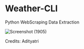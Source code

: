 # Weather-CLI
 Python WebScraping Data Extraction
 
![Screenshot (1905)](https://user-images.githubusercontent.com/65094648/186792769-fbb9db06-8227-4dcc-b00c-1325dcaaf661.png)

Credits: Adityatri
